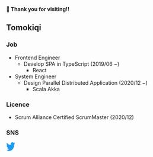 **🎉 Thank you for visiting!!**

## Tomokiqi

### Job

- Frontend Engineer
  - Develop SPA in TypeScript (2019/06 ~)
    - React 
- System Engineer
  - Design Parallel Distributed Application (2020/12 ~)
    - Scala Akka 

### Licence

- Scrum Alliance Certified ScrumMaster (2020/12)

### SNS

<a href="https://twitter.com/tomokiqi"><img src="assets/twitter.svg" alt="Twitter" width="24px" height="24px
"/></a>
